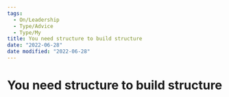 ```yaml
---
tags:
  - On/Leadership
  - Type/Advice
  - Type/My
title: You need structure to build structure
date: "2022-06-28"
date modified: "2022-06-28"
---
```


# You need structure to build structure